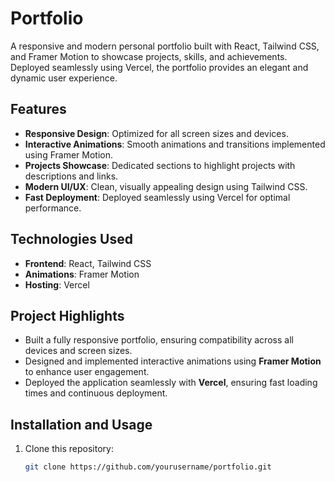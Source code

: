 # Portfolio

A responsive and modern personal portfolio built with React, Tailwind CSS, and Framer Motion to showcase projects, skills, and achievements. Deployed seamlessly using Vercel, the portfolio provides an elegant and dynamic user experience.

## Features

- **Responsive Design**: Optimized for all screen sizes and devices.
- **Interactive Animations**: Smooth animations and transitions implemented using Framer Motion.
- **Projects Showcase**: Dedicated sections to highlight projects with descriptions and links.
- **Modern UI/UX**: Clean, visually appealing design using Tailwind CSS.
- **Fast Deployment**: Deployed seamlessly using Vercel for optimal performance.

## Technologies Used

- **Frontend**: React, Tailwind CSS
- **Animations**: Framer Motion
- **Hosting**: Vercel

## Project Highlights

- Built a fully responsive portfolio, ensuring compatibility across all devices and screen sizes.
- Designed and implemented interactive animations using **Framer Motion** to enhance user engagement.
- Deployed the application seamlessly with **Vercel**, ensuring fast loading times and continuous deployment.

## Installation and Usage

1. Clone this repository:
   ```bash
   git clone https://github.com/yourusername/portfolio.git
